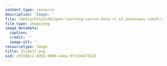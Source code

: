 ```yaml
---
content_type: resource
description: 'Image: '
file: /media/https%3A/open-learning-course-data-rc.s3.amazonaws.com/6-004-computation-structures-spring-2017/c0159bc28d5b9890e4ea9fc534d7312b_Slide17.png
file_type: image/png
image_metadata:
  caption: ''
  credit: ''
  image-alt: ''
resourcetype: Image
title: Slide17.png
uid: c0159bc2-8d5b-9890-e4ea-9fc534d7312b
---
```

